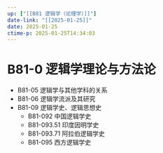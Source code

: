 ```yaml
---
up: ["[[B81 逻辑学（论理学）]]"]
date-link: "[[2025-01-25]]"
date: 2025-01-25
ctime-p: 2025-01-25T14:34:03
---
```


# B81-0 逻辑学理论与方法论

- B81-05 逻辑学与其他学科的关系
- B81-06 逻辑学流派及其研究
- B81-09 逻辑学史、逻辑思想史
	- B81-092 中国逻辑学史
	- B81-093.51 印度因明学史
	- B81-093.71 阿拉伯逻辑学史
	- B81-095 西方逻辑学史
